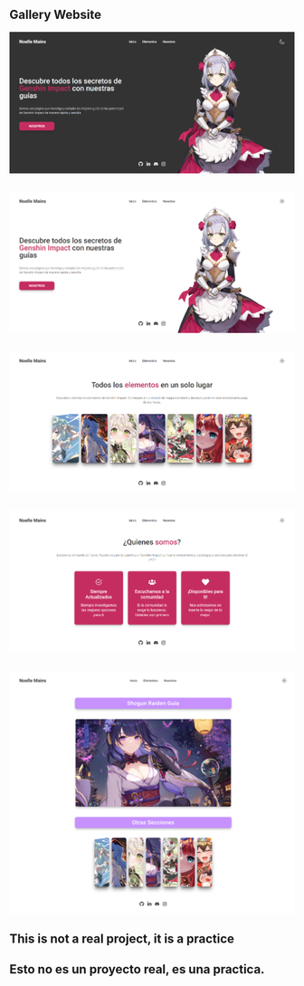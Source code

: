 ## Gallery Website

![Landing](https://github.com/KoeMJ/genshin.guides/blob/master/images/Dark%20Home%20Landing.png)
##
![Landing](https://github.com/KoeMJ/genshin.guides/blob/master/images/Home%20Landing.png)
##
![Landing](https://github.com/KoeMJ/genshin.guides/blob/master/images/Elements%20Landing.png)
##
![Landing](https://github.com/KoeMJ/genshin.guides/blob/master/images/About%20Landing.png)
##
![Landing](https://github.com/KoeMJ/genshin.guides/blob/master/images/Guides%20Landing.png)
##

## This is not a real project, it is a practice
## Esto no es un proyecto real, es una practica.
